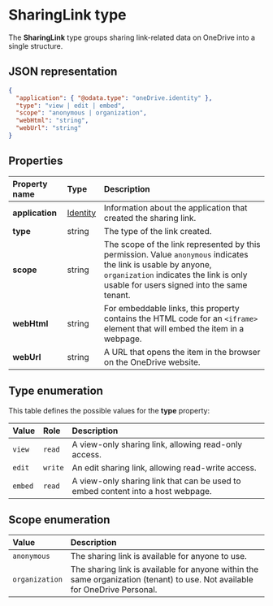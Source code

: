 # SharingLink type

The **SharingLink** type groups sharing link-related data on OneDrive into a
single structure.

## JSON representation

<!-- { "blockType": "resource", "@odata.type": "oneDrive.sharingLink", "optionalProperties": ["application", "scope"] } -->
```json
{
  "application": { "@odata.type": "oneDrive.identity" },
  "type": "view | edit | embed",
  "scope": "anonymous | organization",
  "webHtml": "string",
  "webUrl": "string"
}
```
## Properties

| Property name   | Type                                 | Description                                                                                                                                                                                             |
|:----------------|:-------------------------------------|:--------------------------------------------------------------------------------------------------------------------------------------------------------------------------------------------------------|
| **application** | [Identity](../resources/identity.md) | Information about the application that created the sharing link.                                                                                                                                        |
| **type**        | string                               | The type of the link created.                                                                                                                                                                           |
| **scope**       | string                               | The scope of the link represented by this permission. Value `anonymous` indicates the link is usable by anyone, `organization` indicates the link is only usable for users signed into the same tenant. |
| **webHtml**     | string                               | For embeddable links, this property contains the HTML code for an `<iframe>` element that will embed the item in a webpage.                                                                             |
| **webUrl**      | string                               | A URL that opens the item in the browser on the OneDrive website.                                                                                                                                       |

## Type enumeration

This table defines the possible values for the **type** property:

| Value   | Role    | Description                                                                     |
|:--------|:--------|:--------------------------------------------------------------------------------|
| `view`  | `read`  | A view-only sharing link, allowing read-only access.                            |
| `edit`  | `write` | An edit sharing link, allowing read-write access.                               |
| `embed` | `read`  | A view-only sharing link that can be used to embed content into a host webpage. |

## Scope enumeration

| Value          | Description                                                                                                                 |
|:---------------|:----------------------------------------------------------------------------------------------------------------------------|
| `anonymous`    | The sharing link is available for anyone to use.                                                                            |
| `organization` | The sharing link is available for anyone within the same organization (tenant) to use. Not available for OneDrive Personal. |

<!-- {
  "type": "#page.annotation",
  "description": "The sharing link facet provides information about how a file is shared.",
  "keywords": "sharing,sharing link, sharing url, webUrl",
  "section": "documentation",
  "tocPath": "Facets/Sharing link"
} -->
